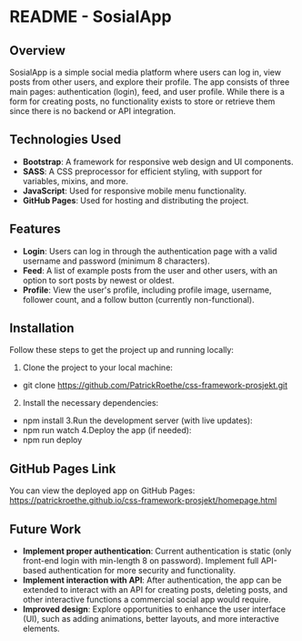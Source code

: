 # README - SosialApp

## Overview
SosialApp is a simple social media platform where users can log in, view posts from other users, and explore their profile. The app consists of three main pages: authentication (login), feed, and user profile. While there is a form for creating posts, no functionality exists to store or retrieve them since there is no backend or API integration.

## Technologies Used
- **Bootstrap**: A framework for responsive web design and UI components.
- **SASS**: A CSS preprocessor for efficient styling, with support for variables, mixins, and more.
- **JavaScript**: Used for responsive mobile menu functionality.
- **GitHub Pages**: Used for hosting and distributing the project.

## Features
- **Login**: Users can log in through the authentication page with a valid username and password (minimum 8 characters).
- **Feed**: A list of example posts from the user and other users, with an option to sort posts by newest or oldest.
- **Profile**: View the user's profile, including profile image, username, follower count, and a follow button (currently non-functional).

## Installation
Follow these steps to get the project up and running locally:

1. Clone the project to your local machine:
  - git clone https://github.com/PatrickRoethe/css-framework-prosjekt.git
2. Install the necessary dependencies:
- npm install
3.Run the development server (with live updates):
- npm run watch
4.Deploy the app (if needed):
- npm run deploy

## GitHub Pages Link
You can view the deployed app on GitHub Pages:  
https://patrickroethe.github.io/css-framework-prosjekt/homepage.html

## Future Work
- **Implement proper authentication**: Current authentication is static (only front-end login with min-length 8 on password). Implement full API-based authentication for more security and functionality.
- **Implement interaction with API**: After authentication, the app can be extended to interact with an API for creating posts, deleting posts, and other interactive functions a commercial social app would require.
- **Improved design**: Explore opportunities to enhance the user interface (UI), such as adding animations, better layouts, and more interactive elements.


